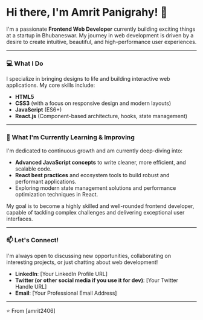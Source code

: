 # Hi there, I'm Amrit Panigrahy! 👋

I'm a passionate **Frontend Web Developer** currently building exciting things at a startup in Bhubaneswar. My journey in web development is driven by a desire to create intuitive, beautiful, and high-performance user experiences.

---

### 💻 What I Do

I specialize in bringing designs to life and building interactive web applications. My core skills include:

* **HTML5**
* **CSS3** (with a focus on responsive design and modern layouts)
* **JavaScript** (ES6+)
* **React.js** (Component-based architecture, hooks, state management)

---

### 🌱 What I'm Currently Learning & Improving

I'm dedicated to continuous growth and am currently deep-diving into:

* **Advanced JavaScript concepts** to write cleaner, more efficient, and scalable code.
* **React best practices** and ecosystem tools to build robust and performant applications.
* Exploring modern state management solutions and performance optimization techniques in React.

My goal is to become a highly skilled and well-rounded frontend developer, capable of tackling complex challenges and delivering exceptional user interfaces.

---

### 📫 Let's Connect!

I'm always open to discussing new opportunities, collaborating on interesting projects, or just chatting about web development!

* **LinkedIn**: [Your LinkedIn Profile URL]
* **Twitter (or other social media if you use it for dev)**: [Your Twitter Handle URL]
* **Email**: [Your Professional Email Address]

---

⭐️ From [amrit2406]
